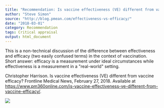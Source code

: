 ```yaml
---
title: "Recommendation: Is vaccine effectiveness (VE) different from vaccine efficacy"
author: "Steve Simon"
source: "http://blog.pmean.com/effectiveness-vs-efficacy/"
date: "2018-03-01"
category: Recommendation
tags: Critical appraisal
output: html_document
---
```


This is a non-technical discussion of the difference between
effectiveness and efficacy (two easily confused terms) in the context of
vaccination. Short answer: efficacy is a measurement under ideal
circumstances while effectiveness is a measurement in a "real-world"
setting.

<!---More--->

Christopher Harrison. Is vaccine effectiveness (VE) different from
vaccine efficacy? Frontline Medical News, February 27, 2018. Available
at
<https://www.pm360online.com/is-vaccine-effectiveness-ve-different-from-vaccine-efficacy/>.

![](http://www.pmean.com/images/images/18/effectiveness-vs-efficacy01.png)




